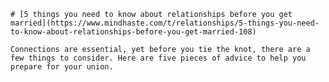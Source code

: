 
    # [5 things you need to know about relationships before you get married](https://www.mindhaste.com/t/relationships/5-things-you-need-to-know-about-relationships-before-you-get-married-108)

    Connections are essential, yet before you tie the knot, there are a few things to consider. Here are five pieces of advice to help you prepare for your union.
    